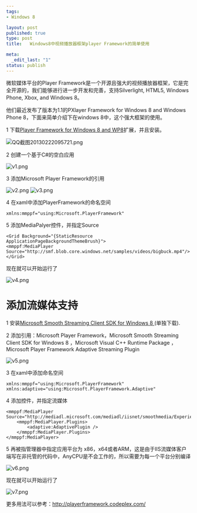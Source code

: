 ```yaml
--- 
tags: 
- Windows 8

layout: post
published: true
type: post
title:   Windows8中视频播放器框架player Framework的简单使用

meta: 
  _edit_last: "1"
status: publish
---
```


微软媒体平台的Player Framework是一个开源且强大的视频播放器框架，它是完全开源的，我们能够进行进一步开发和完善，支持Silverlight, HTML5, Windows Phone, Xbox, and Windows 8。

他们最近发布了版本为1.1的PXlayer Framework for Windows 8 and Windows Phone 8，下面来简单介绍下在windows 8中，这个强大框架的使用。

<!--more-->

1 下载[Player Framework for Windows 8 and WP8][1]扩展，并且安装。 

![QQ截图20130222095721.png][2]

2 创建一个基于C#的空白应用 

![v1.png][3]

3 添加Microsoft Player Framework的引用 

![v2.png][4] ![v3.png][5]

4 在xaml中添加PlayerFramework的命名空间

	xmlns:mmppf="using:Microsoft.PlayerFramework"

5 添加MediaPalyer控件，并指定Source

	<Grid Background="{StaticResource ApplicationPageBackgroundThemeBrush}">
    <mmppf:MediaPlayer Source="http://smf.blob.core.windows.net/samples/videos/bigbuck.mp4"/>
	</Grid>

现在就可以开始运行了 

![v4.png][6]

# 添加流媒体支持

1 安装[Microsoft Smooth Streaming Client SDK for Windows 8 ][7](单独下载).

2 添加引用：Microsoft Player Framework，Microsoft Smooth Streaming Client SDK for Windows 8 ，Microsoft Visual C++ Runtime Package ，Microsoft Player Framework Adaptive Streaming Plugin 

![v5.png][8]

3 在xaml中添加命名空间

	xmlns:mmppf="using:Microsoft.PlayerFramework" xmlns:adaptive="using:Microsoft.PlayerFramework.Adaptive"

4 添加控件，并指定流媒体

	<mmppf:MediaPlayer Source="http://mediadl.microsoft.com/mediadl/iisnet/smoothmedia/Experience/BigBuckBunny_720p.ism/Manifest">
	    <mmppf:MediaPlayer.Plugins>
	        <adaptive:AdaptivePlugin />
	    </mmppf:MediaPlayer.Plugins>
	</mmppf:MediaPlayer>

5 再被指管理器中指定应用平台为 x86，x64或者ARM，这是由于IIS流媒体客户端写在非托管的代码中，AnyCPU是不会工作的，所以需要为每一个平台分别编译

![v6.png][9]

现在就可以开始运行了 

![v7.png][10]

更多用法可以参考：http://playerframework.codeplex.com/

 [1]: http://playerframework.codeplex.com/releases
 [2]: http://a1.eoe.cn/www/home/201302/22/5396/5126d0925327f.png "QQ截图20130222095721.png"
 [3]: http://a1.eoe.cn/www/home/201302/22/e310/5126d12fe7897.png "v1.png"
 [4]: http://a1.eoe.cn/www/home/201302/22/072a/5126d444780cc.png "v2.png"
 [5]: http://a1.eoe.cn/www/home/201302/22/2eec/5126d476039d6.png "v3.png"
 [6]: http://a1.eoe.cn/www/home/201302/22/953e/5126d6ab9360b.png "v4.png"
 [7]: http://visualstudiogallery.msdn.microsoft.com/04423d13-3b3e-4741-a01c-1ae29e84fea6
 [8]: http://a1.eoe.cn/www/home/201302/22/f219/5126d9965f902.png "v5.png"
 [9]: http://a1.eoe.cn/www/home/201302/22/0c34/5126e0740e6a7.png "v6.png"
 [10]: http://a1.eoe.cn/www/home/201302/22/07d5/5126e12cdd776.png "v7.png"